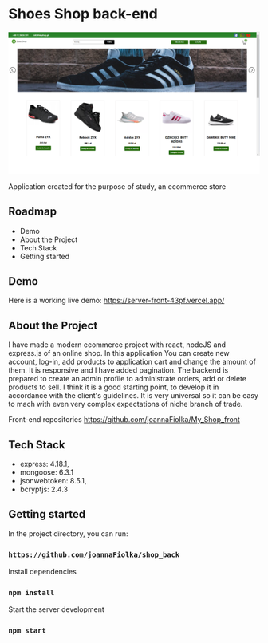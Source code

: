 
# Shoes Shop back-end
![App Screenshot](static/home.png)

Application created for the purpose of study, an ecommerce store


## Roadmap

- Demo
- About the Project
- Tech Stack
- Getting started


## Demo

Here is a working live demo: https://server-front-43pf.vercel.app/


## About the Project
I have made a modern ecommerce project with react, nodeJS and express.js of an online shop. In this application You can create new account, log-in, add products to application cart and change the amount of them. It is responsive and I have added pagination. The backend is prepared to create an admin profile to administrate orders, add or delete products to sell.
I think it is a good starting point, to develop it in accordance with  the client's guidelines. It is very universal so it can be easy to mach with even very  complex expectations of niche branch of  trade.

Front-end repositories https://github.com/joannaFiolka/My_Shop_front


## Tech Stack

- express: 4.18.1,
- mongoose: 6.3.1
- jsonwebtoken: 8.5.1,
- bcryptjs: 2.4.3


## Getting started

In the project directory, you can run:

### `https://github.com/joannaFiolka/shop_back`

Install dependencies

### `npm install`

Start the server development

### `npm start`
